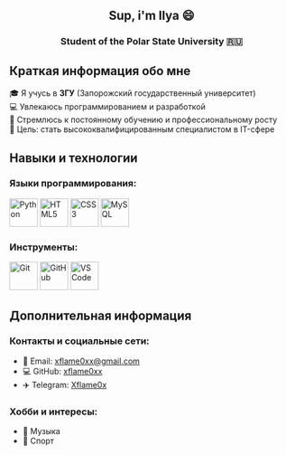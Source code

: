 <div align="center">
  
## Sup, i'm Ilya 😄
### Student of the Polar State University 🇷🇺

</div>

## Краткая информация обо мне

🎓 Я учусь в **ЗГУ** (Запорожский государственный университет)  
💻 Увлекаюсь программированием и разработкой  
🚀 Стремлюсь к постоянному обучению и профессиональному росту  
🎯 Цель: стать высококвалифицированным специалистом в IT-сфере  

## Навыки и технологии

### Языки программирования:
<img src="https://cdn.jsdelivr.net/gh/devicons/devicon/icons/python/python-original.svg" width="50" title="Python" /> <img src="https://cdn.jsdelivr.net/gh/devicons/devicon/icons/html5/html5-original.svg" width="50" title="HTML5" /> <img src="https://cdn.jsdelivr.net/gh/devicons/devicon/icons/css3/css3-original.svg" width="50" title="CSS3" /> <img src="https://cdn.jsdelivr.net/gh/devicons/devicon/icons/mysql/mysql-original.svg" width="50" title="MySQL" />

### Инструменты:
<img src="https://cdn.jsdelivr.net/gh/devicons/devicon/icons/git/git-original.svg" width="50" title="Git" /> <img src="https://cdn.jsdelivr.net/gh/devicons/devicon/icons/github/github-original.svg" width="50" title="GitHub" /> <img src="https://cdn.jsdelivr.net/gh/devicons/devicon/icons/vscode/vscode-original.svg" width="50" title="VS Code" />


## Дополнительная информация

### Контакты и социальные сети:
- 📧 Email: [xflame0xx@gmail.com](Xflame0xx@gmail.com)
- 💻 GitHub: [xflame0xx](https://github.com/xflame0xx)
- ✈️ Telegram: [Xflame0x](https://t.me/Xflame0x)

### Хобби и интересы:
- 🎵 Музыка
- 🏀 Спорт






<!--

- 🔭 I’m currently working on ...
- 🌱 I’m currently learning ...
- 👯 I’m looking to collaborate on ...
- 🤔 I’m looking for help with ...
- 💬 Ask me about ...
- 📫 How to reach me: ...
- 😄 Pronouns: ...
- ⚡ Fun fact: ...
-->
